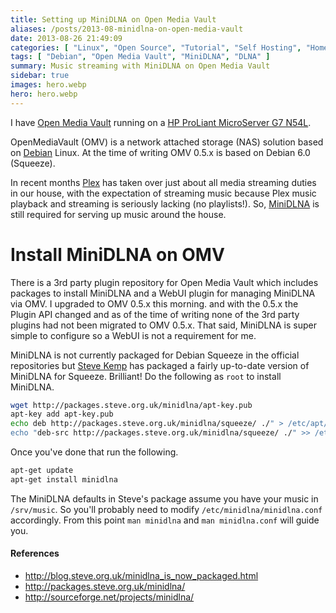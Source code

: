 ```yaml
---
title: Setting up MiniDLNA on Open Media Vault
aliases: /posts/2013-08-minidlna-on-open-media-vault
date: 2013-08-26 21:49:09
categories: [ "Linux", "Open Source", "Tutorial", "Self Hosting", "Home Cinema" ]
tags: [ "Debian", "Open Media Vault", "MiniDLNA", "DLNA" ]
summary: Music streaming with MiniDLNA on Open Media Vault
sidebar: true
images: hero.webp
hero: hero.webp
---
```


I have [Open Media Vault](http://www.openmediavault.org/) running on a
[HP ProLiant MicroServer G7 N54L](http://www8.hp.com/uk/en/products/proliant-servers/product-detail.html?oid=5336624).

OpenMediaVault (OMV) is a network attached storage (NAS) solution based on
[Debian](http://www.debian.org) Linux. At the time of writing OMV 0.5.x is
based on Debian 6.0 (Squeeze).

In recent months [Plex](http://www.plexapp.com) has taken over just about all
media streaming duties in our house, with the expectation of streaming music
because Plex music playback and streaming is seriously lacking (no playlists!).
So, [MiniDLNA](http://sourceforge.net/projects/minidlna/) is still required for
serving up music around the house.

# Install MiniDLNA on OMV

There is a 3rd party plugin repository for Open Media Vault which includes
packages to install MiniDLNA and a WebUI plugin for managing MiniDLNA via OMV.
I upgraded to OMV 0.5.x this morning. and with the 0.5.x the Plugin API changed
and as of the time of writing none of the 3rd party plugins had not been migrated
to OMV 0.5.x. That said, MiniDLNA is super simple to configure so a WebUI is
not a requirement for me.

MiniDLNA is not currently packaged for Debian Squeeze in the official repositories but
[Steve Kemp](http://blog.steve.org.uk/minidlna_is_now_packaged.html) has packaged
a fairly up-to-date version of MiniDLNA for Squeeze. Brilliant! Do the following as
`root` to install MiniDLNA.

```bash
wget http://packages.steve.org.uk/minidlna/apt-key.pub
apt-key add apt-key.pub
echo deb http://packages.steve.org.uk/minidlna/squeeze/ ./" > /etc/apt/sources.list.d/minidlna.list
echo "deb-src http://packages.steve.org.uk/minidlna/squeeze/ ./" >> /etc/apt/sources.list.d/minidlna.list
```

Once you've done that run the following.

```bash
apt-get update
apt-get install minidlna
```

The MiniDLNA defaults in Steve's package assume you have your music in
`/srv/music`. So you'll probably need to modify `/etc/minidlna/minidlna.conf`
accordingly. From this point `man minidlna` and `man minidlna.conf` will
guide you.

#### References
  * <http://blog.steve.org.uk/minidlna_is_now_packaged.html>
  * <http://packages.steve.org.uk/minidlna/>
  * <http://sourceforge.net/projects/minidlna/>
